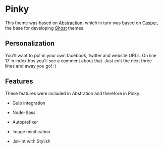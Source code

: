 # Pinky

This theme was based on [Abstraction](http://github.com/whmii/Abstraction), which in turn was based on [Casper](https://github.com/tryghost/casper), the base for developing [Ghost](http://github.com/tryghost/ghost/) themes. 

## Personalization

You'll want to put in your own facebook, twitter and website URLs. On line 17 in index.hbs you'll see a comment about that. Just edit the next three lines and away you go! :)


## Features

These features were included in Abstration and therefore in Pinky:

- Gulp integration

- Node-Sass

- Autoprefixer

- Image minification

- JsHint with Stylish
